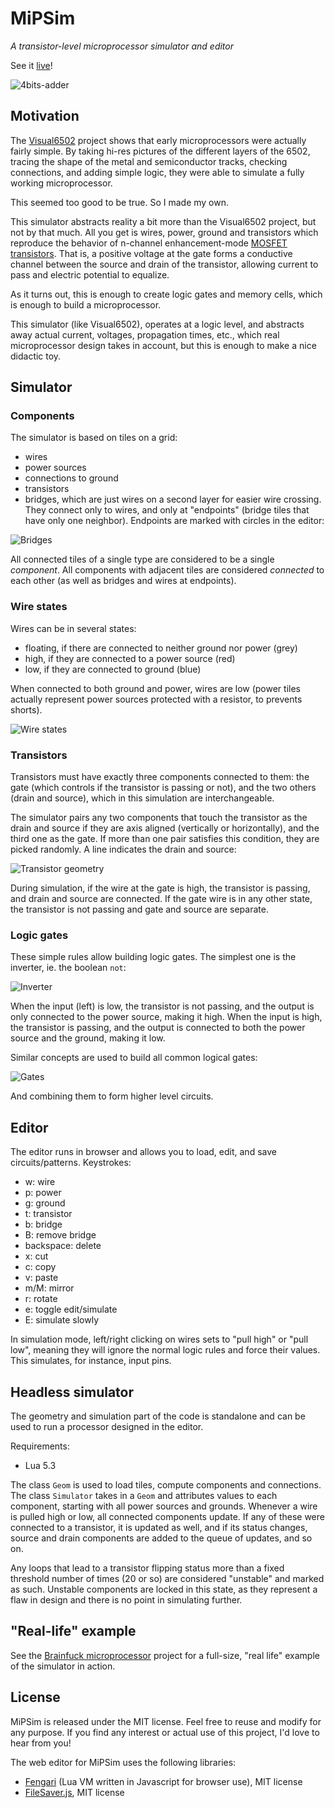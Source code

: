# MiPSim

*A transistor-level microprocessor simulator and editor*

See it [live](https://castux.github.io/mipsim/)!

![4bits-adder](img/4bit-adder.png)

## Motivation

The [Visual6502](http://www.visual6502.org/) project shows that early microprocessors were actually fairly simple. By taking hi-res pictures of the different layers of the 6502, tracing the shape of the metal and semiconductor tracks, checking connections, and adding simple logic, they were able to simulate a fully working microprocessor.

This seemed too good to be true. So I made my own.

This simulator abstracts reality a bit more than the Visual6502 project, but not by that much. All you get is wires, power, ground and transistors which reproduce the behavior of n-channel enhancement-mode [MOSFET transistors](https://en.wikipedia.org/wiki/MOSFET). That is, a positive voltage at the gate forms a conductive channel between the source and drain of the transistor, allowing current to pass and electric potential to equalize.

As it turns out, this is enough to create logic gates and memory cells, which is enough to build a microprocessor.

This simulator (like Visual6502), operates at a logic level, and abstracts away actual current, voltages, propagation times, etc., which real microprocessor design takes in account, but this is enough to make a nice didactic toy.

## Simulator

### Components

The simulator is based on tiles on a grid:

- wires
- power sources
- connections to ground
- transistors
- bridges, which are just wires on a second layer for easier wire crossing. They connect only to wires, and only at "endpoints" (bridge tiles that have only one neighbor). Endpoints are marked with circles in the editor:

![Bridges](img/bridges.png)

All connected tiles of a single type are considered to be a single *component*. All components with adjacent tiles are considered *connected* to each other (as well as bridges and wires at endpoints).

### Wire states

Wires can be in several states:

- floating, if there are connected to neither ground nor power (grey)
- high, if they are connected to a power source (red)
- low, if they are connected to ground (blue)

When connected to both ground and power, wires are low (power tiles actually represent power sources protected with a resistor, to prevents shorts).

![Wire states](img/wire-rules.png)

### Transistors

Transistors must have exactly three components connected to them: the gate (which controls if the transistor is passing or not), and the two others (drain and source), which in this simulation are interchangeable.

The simulator pairs any two components that touch the transistor as the drain and source if they are axis aligned (vertically or horizontally), and the third one as the gate. If more than one pair satisfies this condition, they are picked randomly. A line indicates the drain and source:

![Transistor geometry](img/transistor-geom.png)

During simulation, if the wire at the gate is high, the transistor is passing, and drain and source are connected. If the gate wire is in any other state, the transistor is not passing and gate and source are separate.

### Logic gates

These simple rules allow building logic gates. The simplest one is the inverter, ie. the boolean `not`:

![Inverter](img/inverter.png)

When the input (left) is low, the transistor is not passing, and the output is only connected to the power source, making it high. When the input is high, the transistor is passing, and the output is connected to both the power source and the ground, making it low.

Similar concepts are used to build all common logical gates:

![Gates](img/gates.png)

And combining them to form higher level circuits.

## Editor

The editor runs in browser and allows you to load, edit, and save circuits/patterns. Keystrokes:

- w: wire
- p: power
- g: ground
- t: transistor
- b: bridge
- B: remove bridge
- backspace: delete
- x: cut
- c: copy
- v: paste
- m/M: mirror
- r: rotate
- e: toggle edit/simulate
- E: simulate slowly

In simulation mode, left/right clicking on wires sets to "pull high" or "pull low", meaning they will ignore the normal logic rules and force their values. This simulates, for instance, input pins.

## Headless simulator

The geometry and simulation part of the code is standalone and can be used to run a processor designed in the editor.

Requirements:

- Lua 5.3

The class `Geom` is used to load tiles, compute components and connections. The class `Simulator` takes in a `Geom` and attributes values to each component, starting with all power sources and grounds. Whenever a wire is pulled high or low, all connected components update. If any of these were connected to a transistor, it is updated as well, and if its status changes, source and drain components are added to the queue of updates, and so on.

Any loops that lead to a transistor flipping status more than a fixed threshold number of times (20 or so) are considered "unstable" and marked as such. Unstable components are locked in this state, as they represent a flaw in design and there is no point in simulating further.

## "Real-life" example

See the [Brainfuck microprocessor](./bf-proc) project for a full-size, "real life" example of the simulator in action.

## License

MiPSim is released under the MIT license. Feel free to reuse and modify for any purpose. If you find any interest or actual use of this project, I'd love to hear from you!

The web editor for MiPSim uses the following libraries:

- [Fengari](https://fengari.io/) (Lua VM written in Javascript for browser use), MIT license
- [FileSaver.js](https://github.com/eligrey/FileSaver.js/), MIT license
